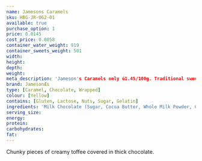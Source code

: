 ```yaml
---
name: Jamesons Caramels
sku: HBG-JR-062-01
available: true
purchase_option: 1
price: 0.0145
cost_price: 0.0058
container_water_weight: 919
container_sweets_weight: 501
width: 
height: 
depth: 
weight: 
meta_description: 'Jameson's Caramels only ú1.45/100g. Traditional sweets and more at humbugs Confectionery Store. Specialists in satisfying your sweet tooth!'
brand: JamesonÆs
type: [Caramel, Chocolate, Wrapped]
colour: [Yellow]
contains: [Gluten, Lactose, Nuts, Sugar, Gelatin]
ingredients: 'Milk Chocolate (Sugar, Cocoa Butter, Whole Milk Powder, Cocoa Mass, Milk Fat, Emulsifier: Soya Lecithin E322), Glucose Syrup, Sugar, Sweetened Condensed Skimmed Milk, Hydrogenated Vegetable Oil, Butteroil, Invert Sugar Syrup, Salt, Emulsifier: Soya Lecithin E322'
serving_size: 
energy: 
protein: 
carbohydrates: 
fat: 
---
```

Chunky pieces of creamy toffee covered in thick chocolate.
